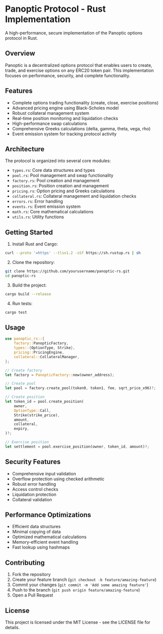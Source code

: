# Panoptic Protocol - Rust Implementation

A high-performance, secure implementation of the Panoptic options protocol in Rust.

## Overview

Panoptic is a decentralized options protocol that enables users to create, trade, and exercise options on any ERC20 token pair. This implementation focuses on performance, security, and complete functionality.

## Features

- Complete options trading functionality (create, close, exercise positions)
- Advanced pricing engine using Black-Scholes model
- Robust collateral management system
- Real-time position monitoring and liquidation checks
- High-performance swap calculations
- Comprehensive Greeks calculations (delta, gamma, theta, vega, rho)
- Event emission system for tracking protocol activity

## Architecture

The protocol is organized into several core modules:

- `types.rs`: Core data structures and types
- `pool.rs`: Pool management and swap functionality
- `factory.rs`: Pool creation and management
- `position.rs`: Position creation and management
- `pricing.rs`: Option pricing and Greeks calculations
- `collateral.rs`: Collateral management and liquidation checks
- `errors.rs`: Error handling
- `events.rs`: Event emission system
- `math.rs`: Core mathematical calculations
- `utils.rs`: Utility functions

## Getting Started

1. Install Rust and Cargo:
```bash
curl --proto '=https' --tlsv1.2 -sSf https://sh.rustup.rs | sh
```

2. Clone the repository:
```bash
git clone https://github.com/yourusername/panoptic-rs.git
cd panoptic-rs
```

3. Build the project:
```bash
cargo build --release
```

4. Run tests:
```bash
cargo test
```

## Usage

```rust
use panoptic_rs::{
    factory::PanopticFactory,
    types::{OptionType, Strike},
    pricing::PricingEngine,
    collateral::CollateralManager,
};

// Create factory
let factory = PanopticFactory::new(owner_address);

// Create pool
let pool = factory.create_pool(token0, token1, fee, sqrt_price_x96)?;

// Create position
let token_id = pool.create_position(
    owner,
    OptionType::Call,
    Strike(strike_price),
    amount,
    collateral,
    expiry,
)?;

// Exercise position
let settlement = pool.exercise_position(owner, token_id, amount)?;
```

## Security Features

- Comprehensive input validation
- Overflow protection using checked arithmetic
- Robust error handling
- Access control checks
- Liquidation protection
- Collateral validation

## Performance Optimizations

- Efficient data structures
- Minimal copying of data
- Optimized mathematical calculations
- Memory-efficient event handling
- Fast lookup using hashmaps

## Contributing

1. Fork the repository
2. Create your feature branch (`git checkout -b feature/amazing-feature`)
3. Commit your changes (`git commit -m 'Add some amazing feature'`)
4. Push to the branch (`git push origin feature/amazing-feature`)
5. Open a Pull Request

## License

This project is licensed under the MIT License - see the LICENSE file for details.
